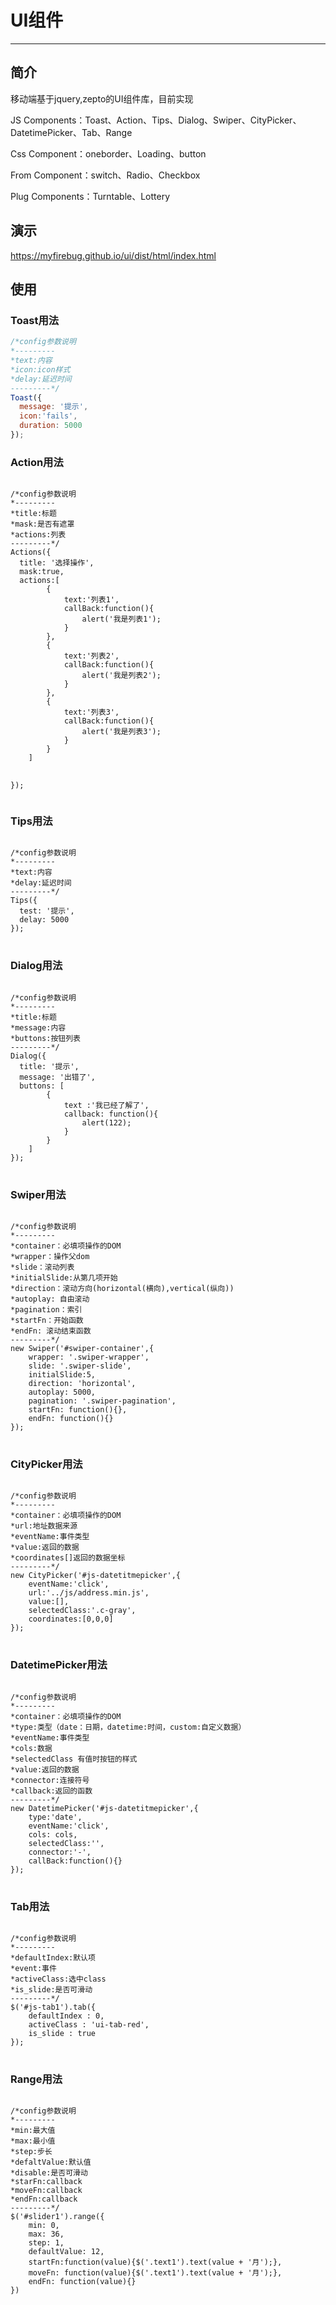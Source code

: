 <h1>UI组件</h1>
<hr>
<h2>简介</h2>
<p>移动端基于jquery,zepto的UI组件库，目前实现</p>
<p>JS Components：Toast、Action、Tips、Dialog、Swiper、CityPicker、DatetimePicker、Tab、Range</p>
<p>Css Component：oneborder、Loading、button</p>
<p>From Component：switch、Radio、Checkbox</p>
<p>Plug Components：Turntable、Lottery</p>
<h2>演示</h2>
<p><a href="https://myfirebug.github.io/ui/dist/html/index.html">https://myfirebug.github.io/ui/dist/html/index.html</a></p>
<h2>使用</h2>
<h3>Toast用法</h3>

```javascript
/*config参数说明
*---------
*text:内容  
*icon:icon样式 
*delay:延迟时间 
---------*/
Toast({
  message: '提示',
  icon:'fails',
  duration: 5000
});
```
<h3>Action用法</h3>
<pre>
<code>
/*config参数说明
*---------
*title:标题
*mask:是否有遮罩
*actions:列表
---------*/
Actions({
  title: '选择操作',
  mask:true,
  actions:[
		{
			text:'列表1',
			callBack:function(){
				alert('我是列表1');
			}
		},
		{
			text:'列表2',
			callBack:function(){
				alert('我是列表2');
			}
		},
		{
			text:'列表3',
			callBack:function(){
				alert('我是列表3');
			}
		}
	]

});
</code>
</pre>
<h3>Tips用法</h3>
<pre>
<code>
/*config参数说明
*---------
*text:内容  
*delay:延迟时间  
---------*/
Tips({
  test: '提示',
  delay: 5000
});
</code>
</pre>
<h3>Dialog用法</h3>
<pre>
<code>
/*config参数说明
*---------
*title:标题
*message:内容
*buttons:按钮列表
---------*/
Dialog({
  title: '提示',
  message: '出错了',
  buttons: [
		{
			text :'我已经了解了',
			callback: function(){
				alert(122);
			}
		}
	]
});
</code>
</pre>
<h3>Swiper用法</h3>
<pre>
<code>
/*config参数说明
*---------
*container：必填项操作的DOM
*wrapper：操作父dom
*slide：滚动列表
*initialSlide:从第几项开始
*direction：滚动方向(horizontal(横向),vertical(纵向))
*autoplay: 自由滚动
*pagination：索引
*startFn：开始函数
*endFn: 滚动结束函数
---------*/
new Swiper('#swiper-container',{
	wrapper: '.swiper-wrapper',
	slide: '.swiper-slide',
	initialSlide:5,
	direction: 'horizontal',
	autoplay: 5000,
	pagination: '.swiper-pagination',
	startFn: function(){},
	endFn: function(){}
});
</code>
</pre>
<h3>CityPicker用法</h3>
<pre>
<code>
/*config参数说明
*---------
*container：必填项操作的DOM
*url:地址数据来源
*eventName:事件类型
*value:返回的数据
*coordinates[]返回的数据坐标
---------*/
new CityPicker('#js-datetitmepicker',{
	eventName:'click',
	url:'../js/address.min.js',
	value:[],
	selectedClass:'.c-gray',
	coordinates:[0,0,0]
});
</code>
</pre>
<h3>DatetimePicker用法</h3>
<pre>
<code>
/*config参数说明
*---------
*container：必填项操作的DOM
*type:类型（date：日期，datetime:时间，custom:自定义数据）
*eventName:事件类型
*cols:数据
*selectedClass 有值时按钮的样式
*value:返回的数据
*connector:连接符号
*callback:返回的函数
---------*/
new DatetimePicker('#js-datetitmepicker',{
	type:'date',
	eventName:'click',
	cols: cols,
	selectedClass:'',
	connector:'-',
	callBack:function(){}
});
</code>
</pre>

<h3>Tab用法</h3>
<pre>
<code>
/*config参数说明
*---------
*defaultIndex:默认项  
*event:事件  
*activeClass:选中class  
*is_slide:是否可滑动  
---------*/
$('#js-tab1').tab({
	defaultIndex : 0,
	activeClass : 'ui-tab-red',
	is_slide : true
});
</code>
</pre>

<h3>Range用法</h3>
<pre>
<code>
/*config参数说明
*---------
*min:最大值 
*max:最小值 
*step:步长
*defaltValue:默认值 
*disable:是否可滑动
*starFn:callback
*moveFn:callback
*endFn:callback 
---------*/
$('#slider1').range({
	min: 0,
	max: 36,
	step: 1,
	defaultValue: 12,
	startFn:function(value){$('.text1').text(value + '月');},
	moveFn: function(value){$('.text1').text(value + '月');},
	endFn: function(value){}
})
</code>
</pre>


